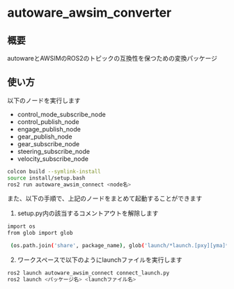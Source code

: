 # autoware_awsim_converter

## 概要
autowareとAWSIMのROS2のトピックの互換性を保つための変換パッケージ

## 使い方
以下のノードを実行します
- control_mode_subscribe_node
- control_publish_node
- engage_publish_node
- gear_publish_node
- gear_subscribe_node
- steering_subscribe_node
- velocity_subscribe_node

```bash
colcon build --symlink-install
source install/setup.bash
ros2 run autoware_awsim_connect <node名>
```


また、以下の手順で、上記のノードをまとめて起動することができます


1. setup.py内の該当するコメントアウトを解除します
```bash
import os
from glob import glob
```

```bash
 (os.path.join('share', package_name), glob('launch/*launch.[pxy][yma]*')),
```
2. ワークスペースで以下のようにlaunchファイルを実行します
```bash
ros2 launch autoware_awsim_connect connect_launch.py
ros2 launch <パッケージ名> <launchファイル名>
```
